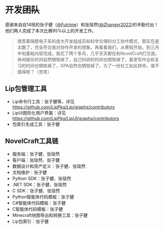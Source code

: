 # 开发~~团队~~

感谢来自自14班的张子健（[@Futrime](https://github.com/Futrime)）和张琰然([@Zhangyr2022](https://github.com/Zhangyr2022))的辛勤付出！他们两人完成了本次比赛95%以上的开发工作。

> 很羡慕隔壁电子系的庞大开发组成员和科学合理的分工协作模式，那实在是太酷了，完全符合我对协作开发的想象。再看看我们，从寒假开始，到三月中旬基础内容完成，我花了两个多月，几乎天天都在和NovelCraft打交道。休闲娱乐时间自然牺牲掉了，自己科研的时间也牺牲掉了，甚至写作业和复习的时间也牺牲掉了，GPA自然也牺牲掉了。为了一份社工如此拼命，值不值得呢？（苦笑）

## Lip包管理工具

- Lip命令行工具：张子健等，详见<https://github.com/LipPkg/Lip/graphs/contributors>
- LipUI图形化用户界面：详见<https://github.com/LipPkg/LipUI/graphs/contributors>
- 包索引生成工具：张子健

## NovelCraft工具链

- 服务端：张子健、张琰然
- 客户端：张琰然、张子健
- 数据设计和资产定义：张子健、张琰然
- 文档维护：张子健
- Python SDK：张子健、张琰然
- .NET SDK：张子健、张琰然
- C SDK：张子健、张琰然
- Python智能体代码模板：张子健
- C#智能体代码模板：张子健
- C智能体代码模板：张子健
- Minecraft地图导出和转换工具：张子健
- Lip包索引：张子健